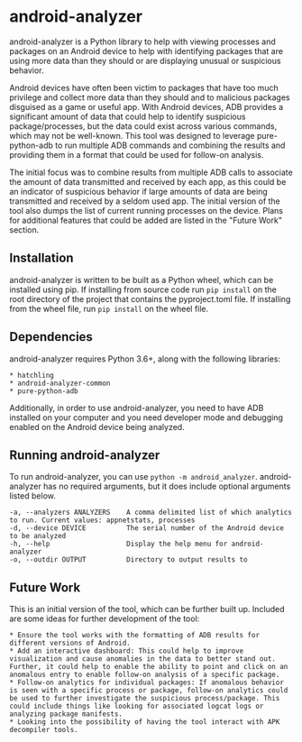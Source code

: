 # android-analyzer

android-analyzer is a Python library to help with viewing processes and packages on an Android device to help with identifying packages that are using more data than they should or are displaying unusual or suspicious behavior.

Android devices have often been victim to packages that have too much privilege and collect more data than they should and to malicious packages disguised as a game or useful app. With Android devices, ADB provides a significant amount of data that could help to identify suspicious package/processes, but the data could exist across various commands, which may not be well-known. This tool was designed to leverage pure-python-adb to run multiple ADB commands and combining the results and providing them in a format that could be used for follow-on analysis.

The initial focus was to combine results from multiple ADB calls to associate the amount of data transmitted and received by each app, as this could be an indicator of suspicious behavior if large amounts of data are being transmitted and received by a seldom used app. The initial version of the tool also dumps the list of current running processes on the device. Plans for additional features that could be added are listed in the "Future Work" section.

## Installation

android-analyzer is written to be built as a Python wheel, which can be installed using pip. If installing from source code run `pip install` on the root directory of the project that contains the pyproject.toml file. If installing from the wheel file, run `pip install` on the wheel file.

## Dependencies

android-analyzer requires Python 3.6+, along with the following libraries:

    * hatchling
    * android-analyzer-common
    * pure-python-adb

Additionally, in order to use android-analyzer, you need to have ADB installed on your computer and you need developer mode and debugging enabled on the Android device being analyzed.

## Running android-analyzer

To run android-analyzer, you can use `python -m android_analyzer`. android-analyzer has no required arguments, but it does include optional arguments listed below.

    -a, --analyzers ANALYZERS    A comma delimited list of which analytics to run. Current values: appnetstats, processes
    -d, --device DEVICE          The serial number of the Android device to be analyzed
    -h, --help                   Display the help menu for android-analyzer
    -o, --outdir OUTPUT          Directory to output results to

## Future Work

This is an initial version of the tool, which can be further built up. Included are some ideas for further development of the tool:

    * Ensure the tool works with the formatting of ADB results for different versions of Android.
    * Add an interactive dashboard: This could help to improve visualization and cause anomalies in the data to better stand out. Further, it could help to enable the ability to point and click on an anomalous entry to enable follow-on analysis of a specific package.
    * Follow-on analytics for individual packages: If anomalous behavior is seen with a specific process or package, follow-on analytics could be used to further investigate the suspicious process/package. This could include things like looking for associated logcat logs or analyzing package manifests.
    * Looking into the possibility of having the tool interact with APK decompiler tools.
